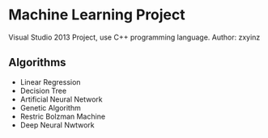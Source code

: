 # Machine Learning Project

Visual Studio 2013 Project, use C++ programming language. Author: zxyinz

## Algorithms

* Linear Regression
* Decision Tree
* Artificial Neural Network
* Genetic Algorithm
* Restric Bolzman Machine
* Deep Neural Nwtwork
